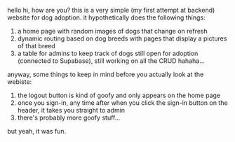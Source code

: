 hello hi, how are you? this is a very simple (my first attempt at backend) website for dog adoption. it hypothetically does the following things:

1) a home page with random images of dogs that change on refresh
2) dynamic routing based on dog breeds with pages that display a pictures of that breed
3) a table for admins to keep track of dogs still open for adoption (connected to Supabase), still working on all the CRUD hahaha...

anyway, some things to keep in mind before you actually look at the webiste:

1) the logout button is kind of goofy and only appears on the home page
2) once you sign-in, any time after when you click the sign-in button on the header, it takes you straight to admin
3) there's probably more goofy stuff...

but yeah, it was fun.
